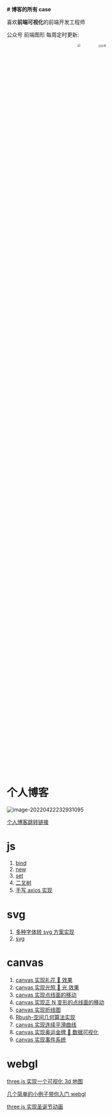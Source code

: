 **# 博客的所有 case**

喜欢**前端可视化**的前端开发工程师

公众号 前端图形 每周定时更新:

<div align="center">
<img src="https://ztifly.oss-cn-hangzhou.aliyuncs.com/image-20210905173945402.png" width="50%" height = "50%" 
alt="公众号" style="zoom:50%;" />
</div>

# 个人博客

![image-20220422232931095](https://ztifly.oss-cn-hangzhou.aliyuncs.com/image-20220422232931095.png)

[个人博客跳转链接](https://wzf1997.github.io/learn-visualization/)

# js

1.  [bind](https://github.com/wzf1997/blog/blob/main/es6/Mybind.js)
2.  [new](https://github.com/wzf1997/blog/blob/main/es6/Mynew.js)
3.  [set](https://github.com/wzf1997/blog/blob/main/es6/set.js)
4.  [二叉树](https://github.com/wzf1997/blog/tree/main/algorithms/tree)
5.  [手写 axios 实现](https://github.com/wzf1997/blog/blob/main/myAxios/index.html)

# svg

1.  [多种字体转 svg 方案实现](https://github.com/wzf1997/blog/tree/main/svg-font)
2.  [svg](https://github.com/wzf1997/blog/blob/main/svg/index.html)

# canvas

1.  [canvas 实现礼花 🎉 效果](https://github.com/wzf1997/blog/blob/main/canvas/firework.html)
2.  [canvas 实现光照 🐑 光 效果](https://github.com/wzf1997/blog/blob/main/canvas/pointlight.html)
3.  [canvas 实现点线面的移动](https://github.com/wzf1997/blog/blob/main/canvas/move.html)
4.  [canvas 实现正 N 变形的点线面的移动](https://github.com/wzf1997/blog/blob/main/canvas/move.html)
5.  [canvas 实现折线图](https://github.com/wzf1997/blog/blob/main/canvas-lineChart/index.html)
6.  [Rbush-空间几何算法实现](https://github.com/wzf1997/blog/blob/main/Rtree/index.html)
7.  [canvas 实现连续平滑曲线](https://github.com/wzf1997/blog/blob/main/canvas-bezierLine/index.html)
8.  [canvas 实现奥运金牌 🏅 数据可视化](https://github.com/wzf1997/blog/tree/main/canvas-aoyun)
9.  [canvas 实现事件系统](https://github.com/wzf1997/blog/tree/main/canvas-event)

# webgl

[three.js 实现一个可视化 3d 地图](https://github.com/wzf1997/blog/blob/main/china-map/index.html)

[几个简单的小例子带你入门 webgl](https://github.com/wzf1997/blog/tree/main/webgl-drawTriangle)

[three.js 实现圣诞节动画](https://github.com/wzf1997/blog/tree/main/3d-tree)
